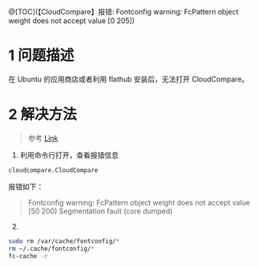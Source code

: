 ﻿@[TOC](【CloudCompare】报错: Fontconfig warning: FcPattern object weight does not accept value [0 205])

# 1 问题描述
在 Ubuntu 的应用商店或者利用 flathub 安装后，无法打开 CloudCompare。
# 2 解决方法
>参考 [Link](https://github.com/keshavbhatt/olivia/issues/95#issuecomment-774747492)

1. 利用命令行打开，查看报错信息
```bash
cloudcompare.CloudCompare
```
报错如下：
>Fontconfig warning: FcPattern object weight does not accept value [50 200)
>Segmentation fault (core dumped)

2. 

```bash
sudo rm /var/cache/fontconfig/*
rm ~/.cache/fontconfig/*
fc-cache -r
```



